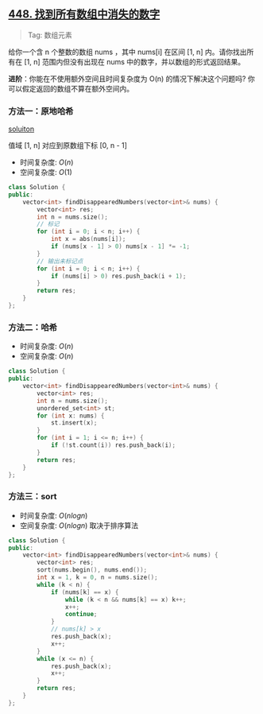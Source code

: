 ## [448. 找到所有数组中消失的数字](https://leetcode.cn/problems/find-all-numbers-disappeared-in-an-array/description/)

> Tag: 数组元素

给你一个含 n 个整数的数组 nums ，其中 nums[i] 在区间 [1, n] 内。请你找出所有在 [1, n] 范围内但没有出现在 nums 中的数字，并以数组的形式返回结果。

**进阶**：你能在不使用额外空间且时间复杂度为 O(n) 的情况下解决这个问题吗? 你可以假定返回的数组不算在额外空间内。

### 方法一：原地哈希

[soluiton](https://leetcode.cn/problems/find-all-numbers-disappeared-in-an-array/?envType=featured-list&envId=2cktkvj?envType=featured-list&envId=2cktkvj)

值域 [1, n] 对应到原数组下标 [0, n - 1]

* 时间复杂度: ${O(n)}$
* 空间复杂度: ${O(1)}$
```cpp
class Solution {
public:
    vector<int> findDisappearedNumbers(vector<int>& nums) {
        vector<int> res;
        int n = nums.size();
        // 标记
        for (int i = 0; i < n; i++) {
            int x = abs(nums[i]);
            if (nums[x - 1] > 0) nums[x - 1] *= -1;
        }
        // 输出未标记点
        for (int i = 0; i < n; i++) {
            if (nums[i] > 0) res.push_back(i + 1);
        }
        return res;
    }
};
```

### 方法二：哈希

* 时间复杂度: ${O(n)}$
* 空间复杂度: ${O(n)}$
```cpp
class Solution {
public:
    vector<int> findDisappearedNumbers(vector<int>& nums) {
        vector<int> res;
        int n = nums.size();
        unordered_set<int> st;
        for (int x: nums) {
            st.insert(x);
        }
        for (int i = 1; i <= n; i++) {
            if (!st.count(i)) res.push_back(i);
        }
        return res;
    }
};
```

### 方法三：sort
* 时间复杂度: ${O(nlogn)}$
* 空间复杂度: ${O(nlogn)}$ 取决于排序算法
```cpp
class Solution {
public:
    vector<int> findDisappearedNumbers(vector<int>& nums) {
        vector<int> res;
        sort(nums.begin(), nums.end());
        int x = 1, k = 0, n = nums.size();
        while (k < n) {
            if (nums[k] == x) {
                while (k < n && nums[k] == x) k++;
                x++;
                continue;
            }
            // nums[k] > x
            res.push_back(x);
            x++;
        }
        while (x <= n) {
            res.push_back(x);
            x++;
        }
        return res;
    }
};
```
